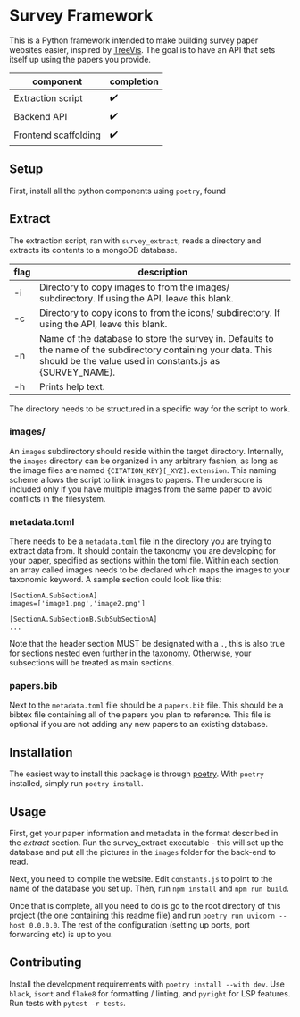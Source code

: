 # Survey Framework
This is a Python framework intended to make building survey paper websites easier, inspired by [TreeVis](https://treevis.net). 
The goal is to have an API that sets itself up using the papers you provide.

| component | completion |
| --------- | ---------- |
| Extraction script | ✔️ |
| Backend API | ✔️   |
| Frontend scaffolding | ✔️ |

## Setup
First, install all the python components using `poetry`, found 

## Extract 
The extraction script, ran with `survey_extract`, reads a directory and extracts its contents to a mongoDB database.

| flag  | description |
| ----  | ----------- |
| -i    | Directory to copy images to from the images/ subdirectory. If using the API, leave this blank. |
| -c    | Directory to copy icons to from the icons/ subdirectory. If using the API, leave this blank. |
| -n    | Name of the database to store the survey in. Defaults to the name of the subdirectory containing your data. This should be the value used in constants.js as {SURVEY_NAME}.
| -h    | Prints help text. |

The directory needs to be structured in a specific way for the script to work.

### images/
An `images` subdirectory should reside within the target directory. 
Internally, the `images` directory can be organized in any arbitrary fashion, as long as the image files are named `{CITATION_KEY}[_XYZ].extension`.
This naming scheme allows the script to link images to papers. 
The underscore is included only if you have multiple images from the same paper to avoid conflicts in the filesystem.

### metadata.toml
There needs to be a `metadata.toml` file in the directory you are trying to extract data from.
It should contain the taxonomy you are developing for your paper, specified as sections within the toml file.
Within each section, an array called images needs to be declared which maps the images to your taxonomic keyword.
A sample section could look like this:
```
[SectionA.SubSectionA]
images=['image1.png','image2.png']

[SectionA.SubSectionB.SubSubSectionA]
...
```
Note that the header section MUST be designated with a `.`, this is also true for sections nested even further in the taxonomy. 
Otherwise, your subsections will be treated as main sections.

### papers.bib 
Next to the `metadata.toml` file should be a `papers.bib` file. 
This should be a bibtex file containing all of the papers you plan to reference.
This file is optional if you are not adding any new papers to an existing database.

## Installation
The easiest way to install this package is through [poetry](https://python-poetry.org/).
With `poetry` installed, simply run `poetry install`.

## Usage
First, get your paper information and metadata in the format described in the *extract* section.
Run the survey_extract executable - this will set up the database and put all the pictures in the `images` folder for the back-end to read.

Next, you need to compile the website. Edit `constants.js` to point to the name of the database you set up. Then, run `npm install` and `npm run build`. 

Once that is complete, all you need to do is go to the root directory of this project (the one containing this readme file) and run `poetry run uvicorn --host 0.0.0.0`. The rest of the configuration (setting up ports, port forwarding etc) is up to you.

## Contributing
Install the development requirements with `poetry install --with dev`. 
Use `black`, `isort` and `flake8` for formatting / linting, and `pyright` for LSP features.
Run tests with `pytest -r tests`.
